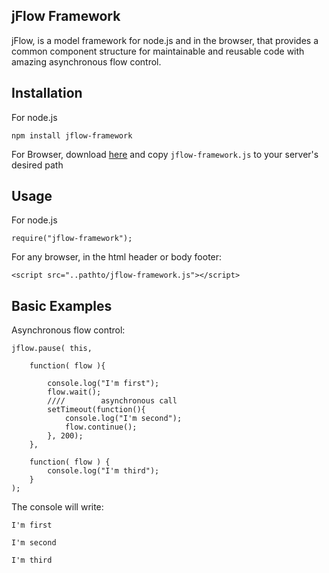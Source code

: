 
<h2 id =  >
jFlow Framework
</h2>



jFlow, is a model framework for node.js and in the browser, that provides a common component structure for 
maintainable and reusable code with amazing asynchronous flow control.




Installation
------------

For node.js

    npm install jflow-framework

For Browser, download <a href = "https://github.com/Infinitycbs/jflow/archive/master.zip">here</a> and copy `jflow-framework.js` to 
your server's desired path

Usage
-----

For node.js

    require("jflow-framework");

For any browser, in the html header or body footer:

	<script src="..pathto/jflow-framework.js"></script>	

Basic Examples
-----

Asynchronous flow control:

	
	jflow.pause( this,
		
		function( flow ){
			
			console.log("I'm first");		
			flow.wait();
			////		asynchronous call
			setTimeout(function(){
				console.log("I'm second");
				flow.continue();
			}, 200);
		},
		
		function( flow ) {
			console.log("I'm third");
		}
	);		


The console will write:

`I'm first`
	
`I'm second`
	
`I'm third`




	
